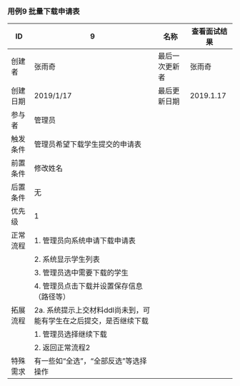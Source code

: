 ### 用例9 批量下载申请表
| ID   | 9                    | 名称      | 查看面试结果     |
| ---- | ---------------------------- | ------- | ---------- |
|创建者|张雨奇|最后一次更新者|张雨奇|
|创建日期|2019/1/17|最后更新日期|2019.1.17|
|参与者|管理员|||
|触发条件|管理员希望下载学生提交的申请表|||
|前置条件|修改姓名|||
|后置条件|无|||
|优先级|1|||
|正常流程|1. 管理员向系统申请下载申请表|||
||2. 系统显示学生列表||
||3. 管理员选中需要下载的学生||
||4. 管理员点击下载并设置保存信息（路径等）||
|拓展流程|2a. 系统提示上交材料ddl尚未到，可能有学生在之后提交，是否继续下载||
||1. 管理员选择继续下载||
||2. 返回正常流程2||
|特殊需求|有一些如“全选”，“全部反选”等选择操作||